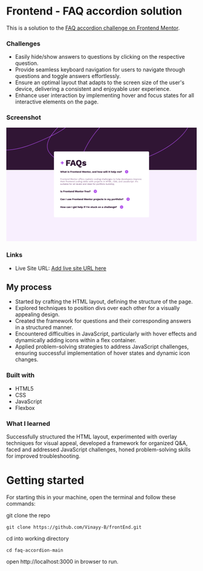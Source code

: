 # Frontend - FAQ accordion solution

This is a solution to the [FAQ accordion challenge on Frontend Mentor](https://www.frontendmentor.io/challenges/faq-accordion-wyfFdeBwBz).

### Challenges

- Easily hide/show answers to questions by clicking on the respective question.
- Provide seamless keyboard navigation for users to navigate through questions and toggle answers effortlessly.
- Ensure an optimal layout that adapts to the screen size of the user's device, delivering a consistent and enjoyable user experience.
- Enhance user interaction by implementing hover and focus states for all interactive elements on the page.

### Screenshot

![](./assets/images/screenshot.png)

### Links

- Live Site URL: [Add live site URL here](https://faq-accordion-six-eosin.vercel.app/)

## My process

- Started by crafting the HTML layout, defining the structure of the page.
- Explored techniques to position divs over each other for a visually appealing design.
- Created the framework for questions and their corresponding answers in a structured manner.
- Encountered difficulties in JavaScript, particularly with hover effects and dynamically adding icons within a flex container.
- Applied problem-solving strategies to address JavaScript challenges, ensuring successful implementation of hover states and dynamic icon changes.

### Built with

- HTML5
- CSS
- JavaScript
- Flexbox

### What I learned

Successfully structured the HTML layout, experimented with overlay techniques for visual appeal, developed a framework for organized Q&A, faced and addressed JavaScript challenges, honed problem-solving skills for improved troubleshooting.

# Getting started
For starting this in your machine, open the terminal and follow these commands:

git clone the repo
```
git clone https://github.com/Vinayy-B/frontEnd.git
```

cd into working directory
```
cd faq-accordion-main
```

open http://localhost:3000 in browser to run.